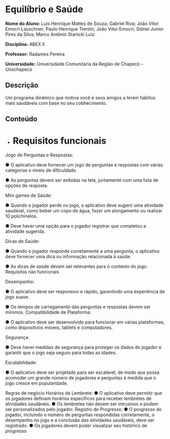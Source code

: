 # Equilíbrio e Saúde 

**Nome do Aluno:** Luis Henrique Mattes de Souza; Gabriel Riva; João Vitor Emocri Lauschner; Paulo Henrique Trentin; João Vitor Emocri; Sidnei Junior Pires da Silva; Marco Antônio Stanicki Luiz.

**Disciplina:** ABEX II

**Professor:** Radames Pereira

**Universidade:** Universidade Comunitária da Região de Chapecó - Unochapecó


## Descrição

Um programa dinâmico que motiva você e seus amigos a terem hábitos mais saudáveis com base no seu cobhecimento.

## Conteúdo

- # Requisitos funcionais
  

Jogo de Perguntas e Respostas:



● O aplicativo deve fornecer um jogo de perguntas e respostas com várias 
categorias e níveis de dificuldade.

● As perguntas devem ser exibidas na tela, juntamente com uma lista de opções de 
resposta.


Mini games de Saúde: 



● Quando o jogador perde no jogo, o aplicativo deve sugerir uma atividade 
saudável, como beber um copo de água, fazer um alongamento ou realizar 10 
polichinelos. 


● Deve haver uma opção para o jogador registrar que completou a atividade 
sugerida.

Dicas de Saúde:



● Quando o jogador responde corretamente a uma pergunta, o aplicativo deve 
fornecer uma dica ou informação relacionada à saúde.


● As dicas de saúde devem ser relevantes para o contexto do jogo.
Requisitos não funcionais

Desempenho:



● O aplicativo deve ser responsivo e rápido, garantindo uma experiência de jogo 
suave.


● Os tempos de carregamento das perguntas e respostas devem ser mínimos.
Compatibilidade de Plataforma: 


● O aplicativo deve ser desenvolvido para funcionar em várias plataformas, como 
dispositivos móveis, tablets e computadores.

Segurança: 



● Deve haver medidas de segurança para proteger os dados do jogador e garantir 
que o jogo seja seguro para todas as idades. 


Escalabilidade: 



● O aplicativo deve ser projetado para ser escalável, de modo que possa acomodar 
um grande número de jogadores e perguntas à medida que o jogo cresce em 
popularidade.

Regras de negócio
Horários de Lembrete: 
● O aplicativo deve permitir que os jogadores definam horários específicos para 
receber lembretes de atividades saudáveis. 
● Os lembretes não devem ser intrusivos e podem ser personalizados pelo jogador.
Registro de Progresso: 
● O progresso do jogador, incluindo o número de perguntas respondidas 
corretamente, o desempenho no jogo e a conclusão das atividades saudáveis, deve 
ser registrado. 
● Os jogadores devem poder visualizar seu histórico de progresso




